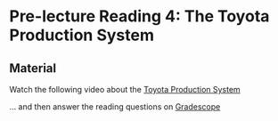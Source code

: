 # Pre-lecture Reading 4: The Toyota Production System

## Material

Watch the following video about the [Toyota Production System](https://www.youtube.com/watch?v=cUFgFYQZ1TY)


… and then answer the reading questions on [Gradescope](https://www.gradescope.com/courses/1096661/assignments/6569748)
